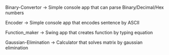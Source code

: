Binary-Convertor -> Simple console app that can parse Binary/Decimal/Hex numbers 

Encoder -> Simple console app that encodes sentence by ASCII

Function_maker -> Swing app that creates function by typing equation

Gaussian-Elimination -> Calculator that solves matrix by gaussian elimination
